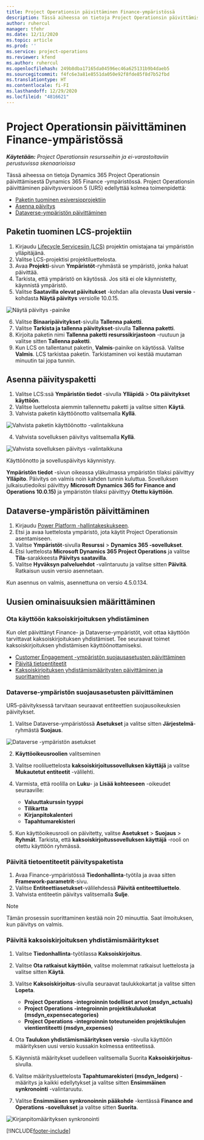 ```yaml
---
title: Project Operationsin päivittäminen Finance-ympäristössä
description: Tässä aiheessa on tietoja Project Operationsin päivittämisestä Dynamics 365 Finance -ympäristössä.
author: ruhercul
manager: tfehr
ms.date: 12/11/2020
ms.topic: article
ms.prod: ''
ms.service: project-operations
ms.reviewer: kfend
ms.author: ruhercul
ms.openlocfilehash: 249b8dba17165da04596ec46a625131b9b4daeb5
ms.sourcegitcommit: f4fc6e3a81e8551da050e92f8fde85f8d7b52fbd
ms.translationtype: HT
ms.contentlocale: fi-FI
ms.lasthandoff: 12/29/2020
ms.locfileid: "4816621"
---
```

# <a name="update-project-operations-in-your-finance-environment"></a>Project Operationsin päivittäminen Finance-ympäristössä

_**Käytetään:** Project Operationsin resursseihin ja ei-varastoitaviin perustuvissa skenaarioissa_


Tässä aiheessa on tietoja Dynamics 365 Project Operationsin päivittämisestä Dynamics 365 Finance -ympäristössä. Project Operationsin päivittäminen päivitysversioon 5 (UR5) edellyttää kolmea toimenpidettä:

- [Paketin tuominen esiversioprojektiin](#import)
- [Asenna päivitys](#apply)
- [Dataverse-ympäristön päivittäminen](#update)

## <a name="import-the-package-into-your-lcs-project"></a><a name="import"></a>Paketin tuominen LCS-projektiin

1. Kirjaudu [Lifecycle Servicesiin (LCS)](https://lcs.dynamics.com/) projektin omistajana tai ympäristön ylläpitäjänä.
2. Valitse LCS-projektisi projektiluettelosta.
3. Avaa **Projekti**-sivun **Ympäristöt**-ryhmästä se ympäristö, jonka haluat päivittää.
4. Tarkista, että ympäristö on käytössä. Jos sitä ei ole käynnistetty, käynnistä ympäristö.
5. Valitse **Saatavilla olevat päivitukset** -kohdan alla olevasta **Uusi versio** -kohdasta **Näytä päivitys** versiolle 10.0.15.

![Näytä päivitys -painike](media/view-update.png)

6. Valitse **Binaaripäivitykset**-sivulla **Tallenna paketti**.
7. Valitse **Tarkista ja tallenna päivitykset**-sivulla **Tallenna paketti**.
8. Kirjoita paketin nimi **Tallenna paketti resurssikirjastoon** -ruutuun ja valitse sitten **Tallenna paketti**.
9. Kun LCS on tallentanut paketin, **Valmis**-painike on käytössä. Valitse **Valmis**. LCS tarkistaa paketin. Tarkistaminen voi kestää muutaman minuutin tai jopa tunnin.


## <a name="apply-the-package-update"></a><a name="apply"></a>Asenna päivityspaketti

1. Valitse LCS:ssä **Ympäristön tiedot** -sivulla **Ylläpidä** > **Ota päivitykset käyttöön**.
2. Valitse luettelosta aiemmin tallennettu paketti ja valitse sitten **Käytä**.
3. Vahvista paketin käyttöönotto valitsemalla **Kyllä**.

![Vahvista paketin käyttöönotto -valintaikkuna](media/confirm-package-deployment.png)

4. Vahvista sovelluksen päivitys valitsemalla **Kyllä**.

![Vahvista sovelluksen päivitys -valintaikkuna](media/confirm-application-update.png)

Käyttöönotto ja sovelluspäivitys käynnistyy. 

**Ympäristön tiedot** -sivun oikeassa yläkulmassa ympäristön tilaksi päivittyy **Ylläpito**. Päivitys on valmis noin kahden tunnin kuluttua. Sovelluksen julkaisutiedoiksi päivittyy **Microsoft Dynamics 365 for Finance and Operations 10.0.15)** ja ympäristön tilaksi päivittyy **Otettu käyttöön**.


## <a name="update-your-dataverse-environment"></a><a name="update"></a>Dataverse-ympäristön päivittäminen

1. Kirjaudu [Power Platform -hallintakeskukseen](https://admin.powerplatform.com/).
2. Etsi ja avaa luettelosta ympäristö, jota käytit Project Operationsin asentamiseen.
3. Valitse **Ympäristöt**-sivulla **Resurssi** > **Dynamics 365 -sovellukset**.
4. Etsi luettelosta **Microsoft Dynamics 365 Project Operations** ja valitse **Tila**-sarakkeesta **Päivitys saatavilla**.
5. Valitse **Hyväksyn palveluehdot** -valintaruutu ja valitse sitten **Päivitä**. Ratkaisun uusin versio asennetaan.

Kun asennus on valmis, asennettuna on versio 4.5.0.134.

## <a name="configure-new-features"></a>Uusien ominaisuuksien määrittäminen

### <a name="enable-dual-write-mapping"></a>Ota käyttöön kaksoiskirjoituksen yhdistäminen

Kun olet päivittänyt Finance- ja Dataverse-ympäristöt, voit ottaa käyttöön tarvittavat kaksoiskirjoituksen yhdistämiset. Tee seuraavat toimet kaksoiskirjoituksen yhdistämisen käyttöönottamiseksi.

- [Customer Engagement -ympäristön suojausasetusten päivittäminen](#security)
- [Päivitä tietoentiteetit](#refresh)
- [Kaksoiskirjoituksen yhdistämismääritysten päivittäminen ja suorittaminen](#run)

### <a name="update-security-settings-on-the-dataverse-environment"></a><a name="security"></a>Dataverse-ympäristön suojausasetusten päivittäminen

UR5-päivityksessä tarvitaan seuraavat entiteettien suojausoikeuksien päivitykset.

1. Valitse Dataverse-ympäristössä **Asetukset** ja valitse sitten **Järjestelmä**-ryhmästä **Suojaus**.

![Dataverse -ympäristön asetukset](media/Picture21.png)

2. **Käyttöoikeusroolien** valitseminen
3. Valitse rooliluettelosta **kaksoiskirjoitussovelluksen käyttäjä** ja valitse **Mukautetut entiteetit** -välilehti. 
4. Varmista, että roolilla on **Luku**- ja **Lisää kohteeseen** -oikeudet seuraaville:

      - **Valuuttakurssin tyyppi**
      - **Tilikartta** 
      - **Kirjanpitokalenteri** 
      - **Tapahtumarekisteri**

5. Kun käyttöoikeusrooli on päivitetty, valitse **Asetukset** > **Suojaus** > **Ryhmät**. Tarkista, että **kaksoiskirjoitussovelluksen käyttäjä** -rooli on otettu käyttöön ryhmässä. 

### <a name="refresh-data-entities-from-the-update"></a><a name="refresh"></a>Päivitä tietoentiteetit päivityspaketista

1. Avaa Finance-ympäristössä **Tiedonhallinta**-työtila ja avaa sitten **Framework-parametrit**-sivu.
2. Valitse **Entiteettiasetukset**-välilehdessä **Päivitä entiteettiluettelo**.
3. Vahvista entiteetin päivitys valitsemalla **Sulje**.

 > [!NOTE]
 > Tämän prosessin suorittaminen kestää noin 20 minuuttia. Saat ilmoituksen, kun päivitys on valmis.

### <a name="update-dual-write-mappings"></a><a name="run"></a>Päivitä kaksoiskirjoituksen yhdistämismääritykset

1. Valitse **Tiedonhallinta**-työtilassa **Kaksoiskirjoitus**.
2. Valitse **Ota ratkaisut käyttöön**, valitse molemmat ratkaisut luettelosta ja valitse sitten **Käytä**.
3. Valitse **Kaksoiskirjoitus**-sivulla seuraavat taulukkokartat ja valitse sitten **Lopeta**.

    - **Project Operations -integroinnin todelliset arvot (msdyn_actuals)**
    - **Project Operations -integroinnin projektikululuokat (msdyn_expensecategories)**
    - **Project Operations -integroinnin toteutuneiden projektikulujen vientientiteetti (msdyn_expenses)**

4. Ota **Taulukon yhdistämismäärityksen versio** -sivulla käyttöön määrityksen uusi versio kussakin kolmessa entiteetissä.
5. Käynnistä määritykset uudelleen valitsemalla Suorita **Kaksoiskirjoitus**-sivulla.
6. Valitse määritysluettelosta **Tapahtumarekisteri (msdyn_ledgers)** -määritys ja kaikki edellytykset ja valitse sitten **Ensimmäinen synkronointi** -valintaruutu. 
7. Valitse **Ensimmäisen synkronoinnin pääkohde** -kentässä **Finance and Operations -sovellukset** ja valitse sitten **Suorita**.
 
 ![Kirjanpitomäärityksen synkronointi](media/DW6.png)
 


[!INCLUDE[footer-include](../includes/footer-banner.md)]